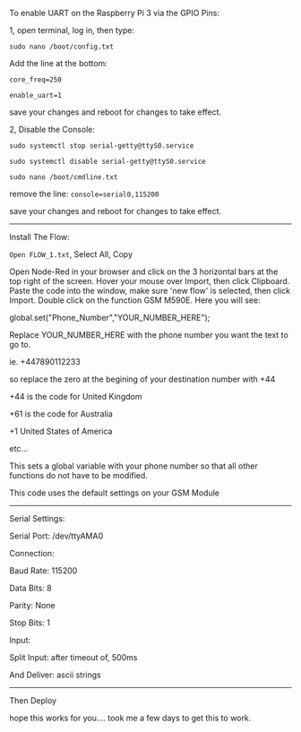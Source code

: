 To enable UART on the Raspberry Pi 3 via the GPIO Pins:

1, open terminal, log in, then type:

```sudo nano /boot/config.txt```

Add the line at the bottom:

```
core_freq=250

enable_uart=1
```

save your changes and reboot for changes to take effect.

2, Disable the Console:

```
sudo systemctl stop serial-getty@ttyS0.service

sudo systemctl disable serial-getty@ttyS0.service

sudo nano /boot/cmdline.txt
```

remove the line: ```console=serial0,115200```

save your changes and reboot for changes to take effect.

***********************

Install The Flow:

```Open FLOW_1.txt```, Select All, Copy

Open Node-Red in your browser and click on the 3 horizontal bars at the top right of the screen.
Hover your mouse over Import, then click Clipboard.
Paste the code into the window, make sure 'new flow' is selected, then click Import.
Double click on the function GSM M590E.
Here you will see:

global.set("Phone_Number","YOUR_NUMBER_HERE");

Replace YOUR_NUMBER_HERE with the phone number you want the text to go to.

ie. +447890112233


so replace the zero at the begining of your destination number with +44 

+44 is the code for United Kingdom

+61 is the code for Australia

+1 United States of America

etc...

This sets a global variable with your phone number so that all other functions do not have to be modified.

This code uses the default settings on your GSM Module

***********************

Serial Settings:



Serial Port: /dev/ttyAMA0


Connection:


Baud Rate: 115200

Data Bits: 8

Parity: None

Stop Bits: 1



Input:


Split Input: after timeout of, 500ms

And Deliver: ascii strings



***********************

Then Deploy

hope this works for you.... took me a few days to get this to work.

